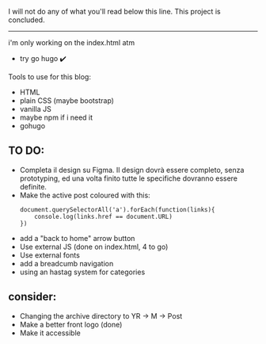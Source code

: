 I will not do any of what you'll read below this line. This project is concluded.

---

i'm only working on the index.html atm

- try go hugo ✔️

Tools to use for this blog:

- HTML
- plain CSS (maybe bootstrap)
- vanilla JS
- maybe npm if i need it
- gohugo

## TO DO: 

- Completa il design su Figma. Il design dovrà essere completo, senza
prototyping, ed una volta finito tutte le specifiche dovranno essere definite.
- Make the active post coloured with this:
    ```
    document.querySelectorAll('a').forEach(function(links){
        console.log(links.href == document.URL)
    })
    ```
- add a "back to home" arrow button
- Use external JS (done on index.html, 4 to go)
- Use external fonts
- add a breadcumb navigation
- using an hastag system for categories

## consider:

- Changing the archive directory to YR -> M -> Post
- Make a better front logo (done)
- Make it accessible
